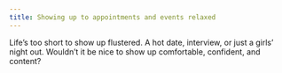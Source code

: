 ```yaml
---
title: Showing up to appointments and events relaxed
---
```


Life’s too short to show up flustered. A hot date, interview, or just a girls’ night out. Wouldn’t it be nice to show up comfortable, confident, and content?